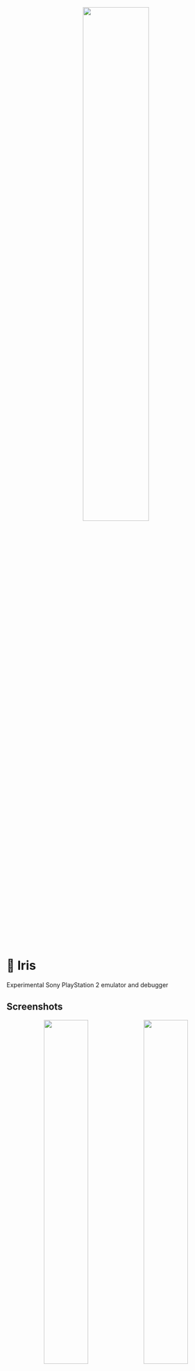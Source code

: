 <div align="center" text-align="center" width="100%">
    <img width="55%" src="https://github.com/user-attachments/assets/d59e2d95-5791-4497-9985-442ca5115ac6">
</div>

# 🐣 Iris
Experimental Sony PlayStation 2 emulator and debugger

## Screenshots
<div align="center" class="grid" markdown>
  <img width="45%" src="https://github.com/user-attachments/assets/39106951-9d45-484f-b4ae-13197305bf06"/>
  <img width="45%" src="https://github.com/user-attachments/assets/e7d24d24-ccac-4239-baba-80d880db35bf"/>
  <img width="45%" src="https://github.com/user-attachments/assets/3d2499fd-304e-4f2c-a1ce-677912f13753"/>
  <img width="45%" src="https://github.com/user-attachments/assets/de37505e-efea-4d3a-94fe-3438b2e9722b"/>
  <img width="45%" src="https://github.com/user-attachments/assets/d97b16fe-f59f-4174-97eb-f4dadf4c4df0"/>
  <img width="45%" src="https://github.com/user-attachments/assets/f061db57-96f3-4fad-94ea-8b023a5875ad"/>
  <img width="45%" src="https://github.com/user-attachments/assets/5ac202f5-eb74-493f-bb35-c6acf752a50b"/>
  <img width="45%" src="https://github.com/user-attachments/assets/099ddda9-4f7f-4d8d-8071-40741bbd3bfc"/>
</div>

## Usage
> [!WARNING]  
> This emulator is under development, most games WILL run at very low/unplayable framerates.

Iris has a graphical user interface and also supports launching from the command line:
```
Usage: iris [OPTION]... <path-to-disc-image>

  -b, --bios               Specify a PlayStation 2 BIOS dump file
      --rom1               Specify a DVD player dump file
      --rom2               Specify a ROM2 dump file
  -d, --boot               Specify a direct kernel boot path
  -i, --disc               Specify a path to a disc image file
  -x, --executable         Specify a path to an ELF executable to be
                             loaded on system startup
      --slot1              Specify a path to a memory card file to
                             be inserted on slot 1
      --slot2              Specify a path to a memory card file to
                             be inserted on slot 2
  -h, --help               Display this help and exit
  -v, --version            Output version information and exit
```

Launching a game or executable through the GUI is also very easy, just go to Iris > Open... and pick a disc image or ELF executable.

## Building
Building the emulator should be pretty straightforward, just recursively clone the repository and follow the steps:

### Linux
Building for Linux targets requires SDL2, you may use `apt` on Debian-based distros to obtain it. You will also need a Python interpreter (and `python-is-python3`)
```
sudo apt update
sudo apt upgrade
sudo apt install libsdl2-dev python3 python-is-python3
```

Then just run the following commands:
```
git clone https://github.com/allkern/iris --recursive
cd iris
./setup-gl3w.sh
make -j8
```

### Windows
Our Windows build system currently targets GCC only, you can get a toolchain through MSYS2 or MinGW. You will additionally need to install a Python interpreter so `build-deps` can execute the gl3w download script.

Once that's done, just execute the following commands:
```
git clone https://github.com/allkern/iris --recursive
cd iris
./build-deps.ps1
./build-win.ps1
```

### macOS
> [!WARNING]  
> Iris should support macOS but hasn't been fully tested yet

Building on macOS requires SDL2 and `dylibbundler`, you may install both using `brew` but keep in mind macOS builds aren't actively tested and may not work.
```
git clone https://github.com/allkern/iris --recursive
cd iris
./setup-gl3w.sh
./build.sh
```

## Progress
### Commercial games
Booting a small number of commercial games in-game, and a slightly bigger set of games can boot to the title screen. Most of them do nothing though, an the ones that do usually run way too slow to be playable.

### BIOS
Pretty much all BIOSes I've tried work just fine, even some obscure ones like the Chinese BIOS and the PSX DESR BIOS (more on this later).

It is also possible to specify paths to ROM1 (DVD player) and ROM2 (Chinese extensions, required for the Chinese BIOS).

The only caveat is that none of them render any background graphics when booting, and the little orbs and 3D models. This is probably due to my terrible VU emulation and might be fixed soon.

## PSX DESR
Support for the PSX DESR console is early but somewhat functional. The DESR BIOS plays the boot animation but later fails some sort of diagnostic test. The DESR requires Flash, ATA and MagicGate emulation, which Iris doesn't yet support.

Booting to the XMB should be possible once these features are implemented, and is one of my medium-term goals for this project.

If you want to try it for yourself, you need to dump the BIOS out of your PSX console, then just clone the `desr` branch, build the emulator and set up the BIOS, ROM1 and ROM2 dumps in Settings > BIOS, or through the command line.

# Special thanks and acknowledgements
I would like to thank the emudev Discord server, Ziemas, Nelson (ncarrillo), cakehonolulu, PSI-rockin, noumi and the PCSX2 team for their kind support.

This project makes use of ImGui, gl3w, toml++, Portable File Dialogs and stb_image

### Components
This console is significantly more complex compared to the PS1, here's a rough list of components:
```
🟡 EE (R5900) CPU
- 🟡 FPU
- 🟡 MMI (SIMD)
- 🟡 TLB
- 🟡 DMAC
- 🟢 INTC
- 🟡 Timers
- 🟢 GIF
- 🟡 GS
- 🟡 VU0
  = 🟡 Macro mode
  = 🟡 Micro mode
  = 🔴 VIF0
- 🟡 VU1 (always micro mode)
  = 🟡 VIF1
- 🟡 IPU
🟢 IOP (R3000) CPU
- 🟡 DMAC
- 🟢 INTC
- 🟡 Timers
- 🟢 CDVD
- 🟢 SIO2 (controllers and Memory Cards)
- 🟢 SPU2
- 🟡 DEV9
- 🟡 USB/FireWire?
- 🔴 Ethernet
- 🔴 PS1 backcompat (PS1 hardware)
🟡 SIF
```

